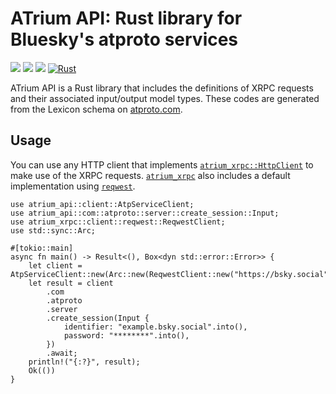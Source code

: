 # ATrium API: Rust library for Bluesky's atproto services

[![](https://img.shields.io/crates/v/atrium-api)](https://crates.io/crates/atrium-api)
[![](https://img.shields.io/docsrs/atrium-api)](https://docs.rs/atrium-api)
[![](https://img.shields.io/crates/l/atrium-api)](https://github.com/sugyan/atrium/blob/main/LICENSE)
[![Rust](https://github.com/sugyan/atrium/actions/workflows/api.yml/badge.svg?branch=main)](https://github.com/sugyan/atrium/actions/workflows/api.yml)

ATrium API is a Rust library that includes the definitions of XRPC requests and their associated input/output model types. These codes are generated from the Lexicon schema on [atproto.com](https://atproto.com/).

## Usage

You can use any HTTP client that implements [`atrium_xrpc::HttpClient`](https://docs.rs/atrium-xrpc/latest/atrium_xrpc/trait.HttpClient.html) to make use of the XRPC requests. [`atrium_xrpc`](https://docs.rs/atrium-xrpc) also includes a default implementation using [`reqwest`](https://crates.io/crates/reqwest).

```rust,no_run
use atrium_api::client::AtpServiceClient;
use atrium_api::com::atproto::server::create_session::Input;
use atrium_xrpc::client::reqwest::ReqwestClient;
use std::sync::Arc;

#[tokio::main]
async fn main() -> Result<(), Box<dyn std::error::Error>> {
    let client = AtpServiceClient::new(Arc::new(ReqwestClient::new("https://bsky.social".into())));
    let result = client
        .com
        .atproto
        .server
        .create_session(Input {
            identifier: "example.bsky.social".into(),
            password: "********".into(),
        })
        .await;
    println!("{:?}", result);
    Ok(())
}
```
